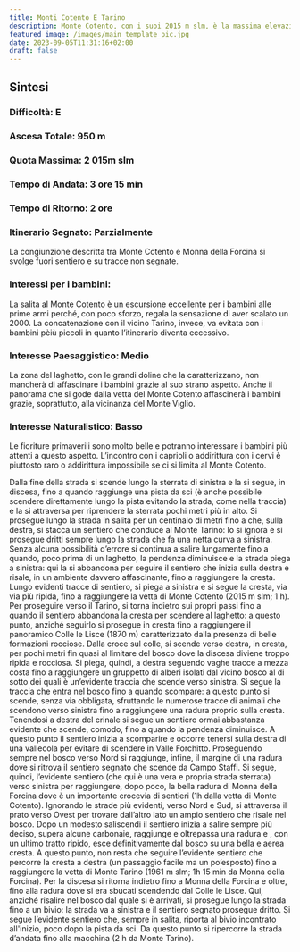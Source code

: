 ```yaml
---
title: Monti Cotento E Tarino
description: Monte Cotento, con i suoi 2015 m slm, è la massima elevazione dei Monti Simbruini e il più raggiungibile tra i 2000 dell’Appennino. Pur trovandosi in una zona devastata dalla costruzione di svariati impianti sciistici ed edifici vari, la salita alla vetta del Cotento offre la possibilità di una gradevole e remunerativa escursione che regala scorci di rara bellezza e panorami mozzafiato. Se poi, come nell'itinerario proposto, si sale anche al vicino Monte Tarino si ottiene un escursione varia e assolutamente eccezionale.
featured_image: /images/main_template_pic.jpg
date: 2023-09-05T11:31:16+02:00
draft: false
---
```



## Sintesi
### Difficoltà: E
### Ascesa Totale: 950 m
### Quota Massima: 2 015m slm
### Tempo di Andata: 3 ore 15 min
### Tempo di Ritorno: 2 ore
### Itinerario Segnato: Parzialmente
La congiunzione descritta tra Monte Cotento e Monna della Forcina si svolge fuori sentiero e su tracce non segnate.
### Interessi per i bambini:
 La salita al Monte Cotento è un escursione eccellente per i bambini alle prime armi perché, con poco sforzo, regala la sensazione di aver scalato un 2000. La concatenazione con il vicino Tarino, invece, va evitata con i bambini pèiù piccoli in quanto l’itinerario diventa eccessivo.
### Interesse Paesaggistico: Medio
La zona del laghetto, con le grandi doline che la caratterizzano, non mancherà di affascinare i bambini grazie al suo strano aspetto. Anche il panorama che si gode dalla vetta del Monte Cotento affascinerà i bambini grazie, soprattutto, alla vicinanza del Monte Viglio. 

### Interesse Naturalistico: Basso
Le fioriture primaverili sono molto belle e potranno interessare i bambini più attenti a questo aspetto. L’incontro con i caprioli o addirittura con i cervi è piuttosto raro o addirittura impossibile se ci si limita al Monte Cotento.

Dalla fine della strada si scende lungo la sterrata di sinistra e la si segue, in discesa, fino a quando raggiunge una pista da sci (è anche possibile scendere direttamente lungo la pista evitando la strada, come nella traccia) e la si attraversa per riprendere la sterrata pochi metri più in alto.
Si prosegue lungo la strada in salita per un centinaio di metri fino a che, sulla destra, si stacca un sentiero che conduce al Monte Tarino: lo si ignora e si prosegue dritti sempre lungo la strada che fa una netta curva a sinistra.
Senza alcuna possibilità d’errore si continua a salire lungamente fino a quando, poco prima di un laghetto,  la pendenza diminuisce e la strada piega a sinistra:  qui la si abbandona per seguire il sentiero che inizia sulla destra e risale, in un ambiente davvero affascinante, fino a raggiungere la cresta.
Lungo evidenti tracce di sentiero, si piega a sinistra e si segue la cresta, via via più ripida, fino a raggiungere la vetta di Monte Cotento (2015 m slm; 1 h).
Per proseguire verso il Tarino, si torna indietro sui propri passi fino a quando il sentiero abbandona la cresta per scendere al laghetto: a questo punto, anziché seguirlo si prosegue in cresta fino a raggiungere il panoramico Colle le Lisce (1870 m) caratterizzato dalla presenza di belle formazioni rocciose. Dalla croce sul colle, si scende verso destra, in cresta, per pochi metri fin quasi al limitare del bosco dove la discesa diviene troppo ripida e rocciosa. Si piega, quindi, a destra seguendo vaghe tracce a mezza costa fino a raggiungere un gruppetto di alberi isolati dal vicino bosco al di sotto dei quali è un’evidente traccia che scende verso sinistra. Si segue la traccia che entra nel bosco fino a quando scompare: a questo punto si scende, senza via obbligata, sfruttando le numerose tracce di animali che scendono verso sinistra fino a raggiungere una radura proprio sulla cresta.
Tenendosi a destra del crinale si segue un  sentiero ormai abbastanza evidente che scende, comodo, fino a quando la pendenza diminuisce. A questo punto il sentiero inizia a scomparire e occorre tenersi sulla destra di una vallecola per evitare di scendere in Valle Forchitto. Proseguendo sempre nel bosco verso Nord si raggiunge, infine, il margine di una radura dove si ritrova il sentiero segnato che scende da Campo Staffi.
Si segue, quindi, l’evidente sentiero (che qui è una vera e propria strada sterrata) verso sinistra per raggiungere, dopo poco, la bella radura di Monna della Forcina dove è un importante crocevia di sentieri (1h dalla vetta di Monte Cotento). Ignorando le strade più evidenti, verso Nord e Sud, si attraversa il prato verso Ovest per trovare dall’altro lato un ampio sentiero che risale nel bosco. Dopo un modesto saliscendi il sentiero inizia a salire sempre più deciso, supera alcune carbonaie, raggiunge e oltrepassa una radura e , con un ultimo tratto ripido, esce definitivamente dal bosco su una bella e aerea cresta.
A questo punto, non resta che seguire l’evidente sentiero che percorre la cresta a destra (un passaggio facile ma un po’esposto) fino a raggiungere la vetta di Monte Tarino (1961 m slm; 1h 15 min da Monna della Forcina).
Per la discesa si ritorna indietro fino a Monna della Forcina e oltre, fino alla radura dove si era sbucati scendendo dal Colle le Lisce. Qui, anziché risalire nel bosco dal quale si è arrivati, si prosegue lungo la strada fino a un bivio: la strada va a sinistra e il sentiero segnato prosegue dritto. Si segue l’evidente sentiero che, sempre in salita, riporta al bivio incontrato all'inizio, poco dopo la pista da sci. Da questo punto si ripercorre la strada d’andata fino alla macchina (2 h da Monte Tarino).



